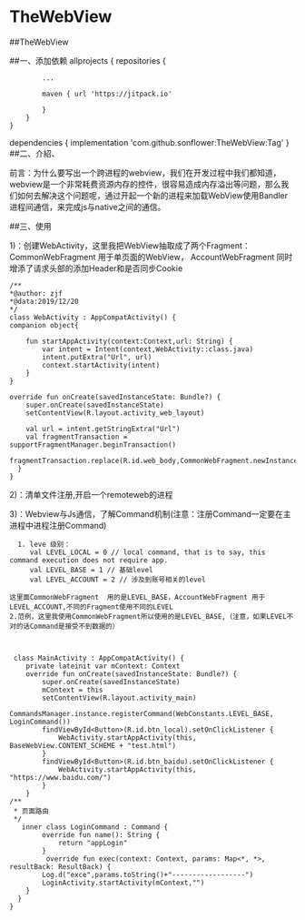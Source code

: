 # TheWebView

##TheWebView

##一、添加依赖
allprojects {
		repositories {
		
			...
			
			maven { url 'https://jitpack.io' 
			
			}
		}
	}

dependencies {
	        implementation 'com.github.sonflower:TheWebView:Tag'
	}
##二、介紹、

前言：为什么要写出一个跨进程的webview，我们在开发过程中我们都知道，webview是一个非常耗费资源内存的控件，很容易造成内存溢出等问题，那么我们如何去解决这个问题呢，通过开起一个新的进程来加载WebView使用Bandler进程间通信，来完成js与native之间的通信。

##三、使用

1)：创建WebActivity，这里我把WebView抽取成了两个Fragment：
CommonWebFragment 用于单页面的WebView，
AccountWebFragment 同时增添了请求头部的添加Header和是否同步Cookie 


    /**
    *@author: zjf
    *@data:2019/12/20
    */
    class WebActivity : AppCompatActivity() {
    companion object{
    
        fun startAppActivity(context:Context,url: String) {
            var intent = Intent(context,WebActivity::class.java)
            intent.putExtra("Url", url)
            context.startActivity(intent)
        }
    }
    
    override fun onCreate(savedInstanceState: Bundle?) {
        super.onCreate(savedInstanceState)
        setContentView(R.layout.activity_web_layout)
    
        val url = intent.getStringExtra("Url")
        val fragmentTransaction = supportFragmentManager.beginTransaction()
       fragmentTransaction.replace(R.id.web_body,CommonWebFragment.newInstance(url)).commit()
      }
    }
    
    
    

2)：清单文件注册,开启一个remoteweb的进程
        <activity
            android:name=".WebActivity"
            android:hardwareAccelerated="true"
            android:process=":remoteweb" />

3)：Webview与Js通信，了解Command机制(注意：注册Command一定要在主进程中进程注册Command)

      1. leve 级别：      
         val LEVEL_LOCAL = 0 // local command, that is to say, this command execution does not require app.
         val LEVEL_BASE = 1 // 基础level
         val LEVEL_ACCOUNT = 2 // 涉及到账号相关的level

    这里面CommonWebFragment  用的是LEVEL_BASE，AccountWebFragment 用于LEVEL_ACCOUNT,不同的Fragment使用不同的LEVEL
    2.范例，这里我使用CommonWebFragment所以使用的是LEVEL_BASE,（注意，如果LEVEL不对的话Command是接受不到数据的）



     class MainActivity : AppCompatActivity() {
        private lateinit var mContext: Context
        override fun onCreate(savedInstanceState: Bundle?) {
            super.onCreate(savedInstanceState)
            mContext = this
            setContentView(R.layout.activity_main)
            CommandsManager.instance.registerCommand(WebConstants.LEVEL_BASE, LoginCommand())
            findViewById<Button>(R.id.btn_local).setOnClickListener {
                WebActivity.startAppActivity(this, BaseWebView.CONTENT_SCHEME + "test.html")
            }
            findViewById<Button>(R.id.btn_baidu).setOnClickListener {
                WebActivity.startAppActivity(this, "https://www.baidu.com/")
            }
        }
    /**
     * 页面路由
     */
       inner class LoginCommand : Command {
            override fun name(): String {
                return "appLogin"
            }
             override fun exec(context: Context, params: Map<*, *>, resultBack: ResultBack) {
            Log.d("exce",params.toString()+"------------------")
            LoginActivity.startActivity(mContext,"")
        }
      }
    }   

